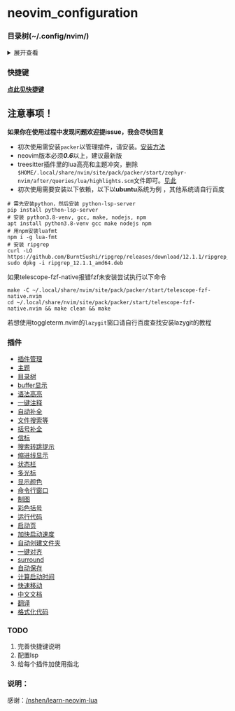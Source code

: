 # neovim_configuration  

### 目录树(~/.config/nvim/)  
<details>
<summary>展开查看</summary>
<pre><code>
.
├── init.vim
├── lua
│   ├── basic.lua
│   ├── keybindings.lua
│   ├── lsp
│   │   ├── java.lua
│   │   ├── lua.lua
│   │   ├── nvim-cmp.lua
│   │   ├── python.lua
│   │   └── setup.lua
│   ├── plugin-config
│   │   ├── AutoSave.lua
│   │   ├── bufferline.lua
│   │   ├── colors.lua
│   │   ├── Comment.lua
│   │   ├── formatter.lua
│   │   ├── hop.lua
│   │   ├── indent_blankline.lua
│   │   ├── lsp-colors.lua
│   │   ├── lualine.lua
│   │   ├── nvim-autopairs.lua
│   │   ├── nvim-colorizer.lua
│   │   ├── nvim-lightbulb.lua
│   │   ├── nvim-tree.lua
│   │   ├── nvim-treesitter.lua
│   │   ├── rainbow.lua
│   │   ├── telescope.lua
│   │   ├── termwrapper.lua
│   │   ├── toggleterm.lua
│   │   ├── venn.lua
│   │   └── which-key.lua
│   └── plugins.lua
└── vim
    ├── dashboard.vim
    ├── rainbow.vim
    └── RunCode.vim

</code></pre>
</details>


### 快捷键
**[点此见快捷键](./docs/keybindings.md)**  


## 注意事项！
**如果你在使用过程中发现问题欢迎提issue，我会尽快回复**
* 初次使用需安装`packer`以管理插件，请安装。[安装方法](./docs/packer.md) 
* neovim版本必须***0.6***以上，建议最新版  
* treesitter插件里的lua高亮和主题冲突，删除`$HOME/.local/share/nvim/site/pack/packer/start/zephyr-nvim/after/queries/lua/highlights.scm`文件即可。[见此](https://github.com/nvim-treesitter/nvim-treesitter/issues/2435)
* 初次使用需要安装以下依赖，以下以**ubuntu**系统为例 ，其他系统请自行百度
```
# 需先安装python，然后安装 python-lsp-server
pip install python-lsp-server  
# 安装 python3.8-venv, gcc, make, nodejs, npm
apt install python3.8-venv gcc make nodejs npm
# 用npm安装luafmt
npm i -g lua-fmt
# 安装 ripgrep
curl -LO https://github.com/BurntSushi/ripgrep/releases/download/12.1.1/ripgrep_12.1.1_amd64.deb
sudo dpkg -i ripgrep_12.1.1_amd64.deb
 ```

如果telescope-fzf-native报错fzf未安装尝试执行以下命令
```
make -C ~/.local/share/nvim/site/pack/packer/start/telescope-fzf-native.nvim
cd ~/.local/share/nvim/site/pack/packer/start/telescope-fzf-native.nvim && make clean && make
```

若想使用toggleterm.nvim的`lazygit`窗口请自行百度查找安装lazygit的教程


### 插件
* [插件管理](https://github.com/wbthomason/packer.nvim) 
* [主题](https://github.com/ellisonleao/gruvbox.nvim)
* [目录树](https://github.com/kyazdani42/nvim-tree.lua)
* [buffer显示](https://github.com/akinsho/bufferline.nvim)
* [语法高亮](https://github.com/nvim-treesitter/nvim-treesitter)
* [一键注释](https://github.com/numToStr/Comment.nvim)
* [自动补全](https://github.com/hrsh7th/nvim-cmp)  
* [文件搜索等](https://github.com/nvim-telescope/telescope.nvim)
* [括号补全](https://github.com/windwp/nvim-autopairs) 
* [信标](https://github.com/danilamihailov/beacon.nvim) 
* [搜索转跳提示](https://github.com/inside/vim-search-pulse) 
* [缩进线显示](https://github.com/lukas-reineke/indent-blankline.nvim) 
* [状态栏](https://github.com/nvim-lualine/lualine.nvim) 
* [多光标](https://github.com/mg979/vim-visual-multi) 
* [显示颜色](https://github.com/norcalli/nvim-colorizer.lua) 
* [命令行窗口](https://github.com/akinsho/toggleterm.nvim) 
* [制图](https://github.com/jbyuki/venn.nvim) 
* [彩色括号](https://github.com/luochen1990/rainbow) 
* [运行代码](https://github.com/michaelb/sniprun)
* [启动页](https://github.com/glepnir/dashboard-nvim) 
* [加快启动速度](https://github.com/lewis6991/impatient.nvim) 
* [自动创建文件夹](https://github.com/DataWraith/auto_mkdir) 
* [一键对齐](https://github.com/junegunn/vim-easy-align) 
* [surround](https://github.com/tpope/vim-surround) 
* [自动保存](https://github.com/Pocco81/AutoSave.nvim) 
* [计算启动时间](https://github.com/dstein64/vim-startuptime) 
* [快速移动](https://github.com/phaazon/hop.nvim',) 
* [中文文档](https://github.com/yianwillis/vimcdoc) 
* [翻译](https://github.com/voldikss/vim-translator) 
* [格式化代码](https://github.com/mhartington/formatter.nvim) 
<!-- * [](https://github.com/)  -->
<!-- * [](https://github.com/)  -->
<!-- * [](https://github.com/)  -->
<!-- * [](https://github.com/)  -->
<!-- * [](https://github.com/)  -->
<!-- * [](https://github.com/)  -->
<!-- * [](https://github.com/)  -->
<!-- * [](https://github.com/)  -->
<!-- * [](https://github.com/)  -->
<!-- * [](https://github.com/)  -->
<!-- * [](https://github.com/)  -->
<!-- * [](https://github.com/)  -->
<!-- * [](https://github.com/)  -->
<!-- * [](https://github.com/)  -->
<!-- * [](https://github.com/)  -->
<!-- * [](https://github.com/)  -->
<!-- * [](https://github.com/)  -->

### TODO
1. 完善快捷键说明
2. 配置lsp
3. 给每个插件加使用指北

### 说明：
感谢：[/nshen/learn-neovim-lua](https://github.com/nshen/learn-neovim-lua)
